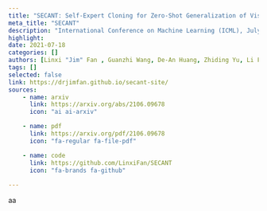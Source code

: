 ```yaml
---
title: "SECANT: Self-Expert Cloning for Zero-Shot Generalization of Visual Policies"
meta_title: "SECANT"
description: "International Conference on Machine Learning (ICML), July 2021"
highlight: 
date: 2021-07-18
categories: []
authors: [Linxi "Jim" Fan , Guanzhi Wang, De-An Huang, Zhiding Yu, Li Fei-Fei, Yuke Zhu, Animashree Anandkumar]
tags: []
selected: false
link: https://drjimfan.github.io/secant-site/
sources:
    - name: arxiv
      link: https://arxiv.org/abs/2106.09678
      icon: "ai ai-arxiv"

    - name: pdf
      link: https://arxiv.org/pdf/2106.09678
      icon: "fa-regular fa-file-pdf"

    - name: code
      link: https://github.com/LinxiFan/SECANT
      icon: "fa-brands fa-github"
    
---
```


aa